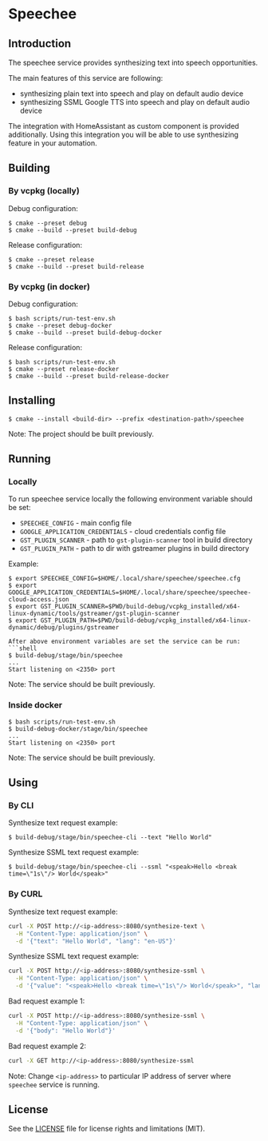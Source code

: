 # Speechee

## Introduction

The speechee service provides synthesizing text into speech opportunities.

The main features of this service are following:
* synthesizing plain text into speech and play on default audio device
* synthesizing SSML Google TTS into speech and play on default audio device

The integration with HomeAssistant as custom component is provided additionally. Using this integration you will
be able to use synthesizing feature in your automation.

## Building

### By vcpkg (locally)

Debug configuration:
```shell
$ cmake --preset debug
$ cmake --build --preset build-debug
```
Release configuration:
```shell
$ cmake --preset release
$ cmake --build --preset build-release
```

### By vcpkg (in docker)

Debug configuration:
```shell
$ bash scripts/run-test-env.sh
$ cmake --preset debug-docker
$ cmake --build --preset build-debug-docker
```
Release configuration:
```shell
$ bash scripts/run-test-env.sh
$ cmake --preset release-docker
$ cmake --build --preset build-release-docker
```

## Installing

```shell
$ cmake --install <build-dir> --prefix <destination-path>/speechee
```

Note: The project should be built previously.

## Running

### Locally

To run speechee service locally the following environment variable should be set:
* `SPEECHEE_CONFIG` - main config file
* `GOOGLE_APPLICATION_CREDENTIALS` - cloud credentials config file
* `GST_PLUGIN_SCANNER` - path to `gst-plugin-scanner` tool in build directory
* `GST_PLUGIN_PATH` - path to dir with gstreamer plugins in build directory

Example:
```shell
$ export SPEECHEE_CONFIG=$HOME/.local/share/speechee/speechee.cfg
$ export GOOGLE_APPLICATION_CREDENTIALS=$HOME/.local/share/speechee/speechee-cloud-access.json
$ export GST_PLUGIN_SCANNER=$PWD/build-debug/vcpkg_installed/x64-linux-dynamic/tools/gstreamer/gst-plugin-scanner
$ export GST_PLUGIN_PATH=$PWD/build-debug/vcpkg_installed/x64-linux-dynamic/debug/plugins/gstreamer

After above environment variables are set the service can be run:
```shell
$ build-debug/stage/bin/speechee
...
Start listening on <2350> port
```

Note: The service should be built previously.

### Inside docker

```shell
$ bash scripts/run-test-env.sh
$ build-debug-docker/stage/bin/speechee
...
Start listening on <2350> port
```

Note: The service should be built previously.

## Using

### By CLI

Synthesize text request example:
```shell
$ build-debug/stage/bin/speechee-cli --text "Hello World"
```

Synthesize SSML text request example:
```shell
$ build-debug/stage/bin/speechee-cli --ssml "<speak>Hello <break time=\"1s\"/> World</speak>"
```

### By CURL

Synthesize text request example:
```bash
curl -X POST http://<ip-address>:8080/synthesize-text \
  -H "Content-Type: application/json" \
  -d '{"text": "Hello World", "lang": "en-US"}'
```

Synthesize SSML text request example:
```bash
curl -X POST http://<ip-address>:8080/synthesize-ssml \
  -H "Content-Type: application/json" \
  -d '{"value": "<speak>Hello <break time=\"1s\"/> World</speak>", "lang": "en-US"}'
```

Bad request example 1:
```bash
curl -X POST http://<ip-address>:8080/synthesize-ssml \
  -H "Content-Type: application/json" \
  -d '{"body": "Hello World"}'
```

Bad request example 2:
```bash
curl -X GET http://<ip-address>:8080/synthesize-ssml
```

Note: Change `<ip-address>` to particular IP address of server where `speechee` service is running.

## License

See the [LICENSE](LICENSE.md) file for license rights and limitations (MIT).
